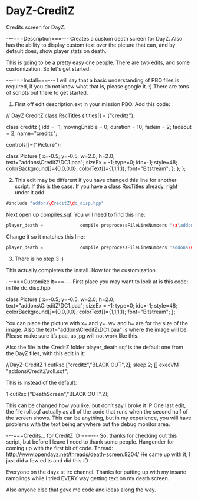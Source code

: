 DayZ-CreditZ
============

Credits screen for DayZ.

---===Description===---
Creates a custom death screen for DayZ. Also has the
ability to display custom text over the picture that can, and by default 
does, show player stats on death.

This is going to be a pretty easy one people. There are two edits, and
some customization. So let's get started.

---===Install===---
I will say that a basic understanding of PBO files is required, if you
do not know what that is, please google it. :) There are tons of scripts
out there to get started.

1) First off edit description.ext in your mission PBO. Add this code:

// DayZ CreditZ
class RscTitles
{
titles[] = {"creditz"};
 
class creditz {
   idd = -1;
   movingEnable = 0;
   duration = 10;
   fadein = 2;
   fadeout = 2;
   name="creditz";
 
   controls[]={"Picture"};
 
   class Picture {
      x=-0.5; y=-0.5; w=2.0; h=2.0;
      text="addons\CreditZ\DC1.paa";
      sizeEx = -1;
      type=0;
      idc=-1;
      style=48;
      colorBackground[]={0,0,0,0};
      colorText[]={1,1,1,1};
      font="Bitstream";
      };
   };
};

2) This edit may be different if you have changed this line for another
script. If this is the case. If you have a class RscTitles already.
right under it add.

~~~~java
#include "addons\CreditZ\dc_disp.hpp"   
~~~~
   
Next open up compiles.sqf. You will need to find this line:   

~~~~java
player_death =				compile preprocessFileLineNumbers "\z\addons\dayz_code\compile\player_death.sqf";
~~~~

Change it so it matches this line:

~~~~java
player_death =				compile preprocessFileLineNumbers "addons\CreditZ\player_death.sqf";
~~~~
  
   
3) There is no step 3 :)   

   
This actually completes the install. Now for the customization.
   
---===Customize It===---
First place you may want to look at is this code: in file dc_disp.hpp
   
class Picture {
      x=-0.5; y=-0.5; w=2.0; h=2.0;
      text="addons\CreditZ\DC1.paa";
      sizeEx = -1;
      type=0;
      idc=-1;
      style=48;
      colorBackground[]={0,0,0,0};
      colorText[]={1,1,1,1};
      font="Bitstream";
};

You can place the picture with x= and y=. w= and h= are for the size
of the image. Also the text="addons\CreditZ\DC1.paa" is where the
image will be. Please make sure it’s paa, as jpg will not work like this.

Also the file in the CreditZ folder player_death.sqf is the default
one from the DayZ files, with this edit in it:

//DayZ-CreditZ
1 cutRsc ["creditz","BLACK OUT",2];
sleep 2;
[] execVM "addons\CreditZ\roll.sqf";

This is instead of the default:

1 cutRsc ["DeathScreen","BLACK OUT",2];


This can be changed how you like, but don’t say I broke it :P
One last edit, the file roll.sqf actually as all of the code that
runs when the second half of the screen shows. This can be anything,
but in my experience, you will have problems with the text being
anywhere but the debug monitor area.

---===Credits... for CreditZ :D ===---
So, thanks for checking out this script, but before I leave I need
to thank some people.
Hangender for coming up with the first bit of code. Thread: 
http://www.opendayz.net/threads/death-screen.9204/
He came up with it, I just did a few edits and did this :D

Everyone on the dayz.st irc channel. Thanks for putting up with
my insane ramblings while I tried EVERY way getting text on my
death screen.

Also anyone else that gave me code and ideas along the way.
